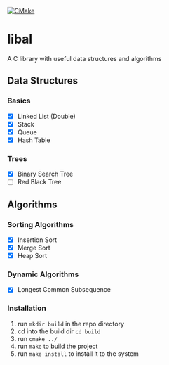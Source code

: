 [![CMake](https://github.com/THasthika/libal/actions/workflows/cmake.yml/badge.svg)](https://github.com/THasthika/libal/actions/workflows/cmake.yml)

# libal

A C library with useful data structures and algorithms

## Data Structures

### Basics

- [x] Linked List (Double)
- [x] Stack
- [x] Queue
- [x] Hash Table

### Trees

- [x] Binary Search Tree
- [ ] Red Black Tree

## Algorithms

### Sorting Algorithms

- [x] Insertion Sort
- [x] Merge Sort
- [x] Heap Sort

### Dynamic Algorithms

- [x] Longest Common Subsequence

### Installation

1. run `mkdir build` in the repo directory
2. cd into the build dir `cd build`
3. run `cmake ../`
4. run `make` to build the project
5. run `make install` to install it to the system
